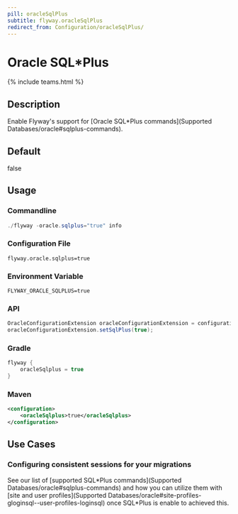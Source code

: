 ```yaml
---
pill: oracleSqlPlus
subtitle: flyway.oracleSqlPlus
redirect_from: Configuration/oracleSqlPlus/
---
```


# Oracle SQL*Plus
{% include teams.html %}

## Description
Enable Flyway's support for [Oracle SQL*Plus commands](Supported Databases/oracle#sqlplus-commands).

## Default
false

## Usage

### Commandline
```powershell
./flyway -oracle.sqlplus="true" info
```

### Configuration File
```properties
flyway.oracle.sqlplus=true
```

### Environment Variable
```properties
FLYWAY_ORACLE_SQLPLUS=true
```

### API
```java
OracleConfigurationExtension oracleConfigurationExtension = configuration.getPluginRegister().getPlugin(OracleConfigurationExtension.class);
oracleConfigurationExtension.setSqlPlus(true);
```

### Gradle
```groovy
flyway {
    oracleSqlplus = true
}
```

### Maven
```xml
<configuration>
    <oracleSqlplus>true</oracleSqlplus>
</configuration>
```

## Use Cases

### Configuring consistent sessions for your migrations

See our list of [supported SQL\*Plus commands](Supported Databases/oracle#sqlplus-commands) and how you can utilize them with [site and user profiles](Supported Databases/oracle#site-profiles-gloginsql--user-profiles-loginsql) once SQL\*Plus is enable to achieved this.
